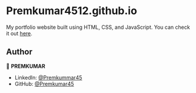 # Premkumar4512.github.io

My portfolio website built using HTML, CSS, and JavaScript. You can check it out [here](https://Premkumar45.github.io).

## Author

👤 **PREMKUMAR**

* LinkedIn: [@Premkummar45](https://www.linkedin.com/in/bondla-premkumar-1b3358225)
* GitHub: [@Premkumar45](https://github.com/Premkumar4512/Premkumar4512.github.io)
